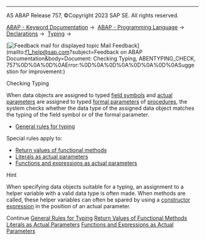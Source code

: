   

* * *

AS ABAP Release 757, ©Copyright 2023 SAP SE. All rights reserved.

[ABAP - Keyword Documentation](javascript:call_link\('abenabap.htm'\)) →  [ABAP - Programming Language](javascript:call_link\('abenabap_reference.htm'\)) →  [Declarations](javascript:call_link\('abendeclarations.htm'\)) →  [Typing](javascript:call_link\('abentyping.htm'\)) → 

 [![](Mail.gif?object=Mail.gif&sap-language=EN "Feedback mail for displayed topic") Mail Feedback](mailto:f1_help@sap.com?subject=Feedback on ABAP Documentation&body=Document: Checking Typing, ABENTYPING_CHECK, 757%0D%0A%0D%0AError:%0D%0A%0D%0A%0D%0A%0D%0ASugge
stion for improvement:)

Checking Typing

When data objects are assigned to typed [field symbols](javascript:call_link\('abenfield_symbol_glosry.htm'\) "Glossary Entry") and [actual parameters](javascript:call_link\('abenactual_parameter_glosry.htm'\) "Glossary Entry") are assigned to typed [formal parameters](javascript:call_link\('abenformal_parameter_glosry.htm'\) "Glossary Entry") of [procedures](javascript:call_link\('abenprocedure_glosry.htm'\) "Glossary Entry"), the system checks whether the data type of the assigned data object matches the typing of the field symbol or of the formal parameter.

-   [General rules for typing](javascript:call_link\('abentyping_check_general.htm'\))

Special rules apply to:

-   [Return values of functional methods](javascript:call_link\('abentyping_return_values.htm'\))
-   [Literals as actual parameters](javascript:call_link\('abentyping_literals.htm'\))
-   [Functions and expressions as actual parameters](javascript:call_link\('abentyping_arith_expr.htm'\))

Hint

When specifying data objects suitable for a typing, an assignment to a helper variable with a valid data type is often made. When methods are called, these helper variables can often be spared by using a [constructor expression](javascript:call_link\('abenconstructor_expression_glosry.htm'\) "Glossary Entry") in the position of an actual parameter.

Continue
[General Rules for Typing](javascript:call_link\('abentyping_check_general.htm'\))
[Return Values of Functional Methods](javascript:call_link\('abentyping_return_values.htm'\))
[Literals as Actual Parameters](javascript:call_link\('abentyping_literals.htm'\))
[Functions and Expressions as Actual Parameters](javascript:call_link\('abentyping_arith_expr.htm'\))